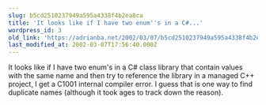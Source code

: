 ```yaml
---
slug: b5cd2510237949a595a4338f4b2ea8ca
title: 'It looks like if I have two enum''s in a C#...'
wordpress_id: 3
old_link: 'https://adrianba.net/2002/03/07/b5cd2510237949a595a4338f4b2ea8ca/'
last_modified_at: 2002-03-07T17:56:40.000Z
---
```


It looks like if I have two enum's in a C# class library that
contain values with the same name and then try to reference the
library in a managed C++ project, I get a C1001 internal compiler
error. I guess that is one way to find duplicate names (although it
took ages to track down the reason).

